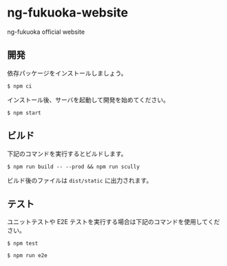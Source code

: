 # ng-fukuoka-website

ng-fukuoka official website

## 開発

依存パッケージをインストールしましょう。

```
$ npm ci
```

インストール後、サーバを起動して開発を始めてください。

```
$ npm start
```

## ビルド

下記のコマンドを実行するとビルドします。

```
$ npm run build -- --prod && npm run scully
```

ビルド後のファイルは `dist/static` に出力されます。

## テスト

ユニットテストや E2E テストを実行する場合は下記のコマンドを使用してください。

```
$ npm test
```

```
$ npm run e2e
```
